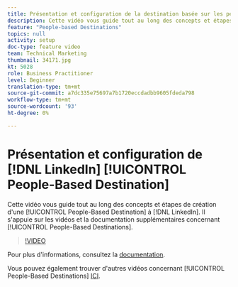 ```yaml
---
title: Présentation et configuration de la destination basée sur les personnes LinkedIn
description: Cette vidéo vous guide tout au long des concepts et étapes de création d’une destination basée sur les personnes vers LinkedIn. Il s’appuie sur les vidéos et la documentation supplémentaires concernant les destinations basées sur les personnes.
feature: "People-based Destinations"
topics: null
activity: setup
doc-type: feature video
team: Technical Marketing
thumbnail: 34171.jpg
kt: 5028
role: Business Practitioner
level: Beginner
translation-type: tm+mt
source-git-commit: a7dc335e75697a7b1720eccdadbb9605fdeda798
workflow-type: tm+mt
source-wordcount: '93'
ht-degree: 0%

---
```



# Présentation et configuration de [!DNL LinkedIn] [!UICONTROL People-Based Destination]

Cette vidéo vous guide tout au long des concepts et étapes de création d&#39;une [!UICONTROL People-Based Destination] à [!DNL LinkedIn]. Il s&#39;appuie sur les vidéos et la documentation supplémentaires concernant [!UICONTROL People-Based Destinations].

>[!VIDEO](https://video.tv.adobe.com/v/34171/?quality=12)

Pour plus d&#39;informations, consultez la [documentation](https://docs.adobe.com/content/help/en/audience-manager/user-guide/features/destinations/people-based/people-based-destinations-overview.html).

Vous pouvez également trouver d&#39;autres vidéos concernant [!UICONTROL People-Based Destinations] [ICI](https://adobe.ly/aamlearnpbd).
